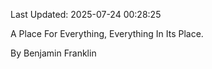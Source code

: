 Last Updated: 2025-07-24 00:28:25

A Place For Everything, Everything In Its Place.

By Benjamin Franklin
